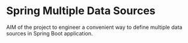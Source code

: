 # Spring Multiple Data Sources

AIM of the project to engineer a convenient way to define multiple data sources in Spring Boot application.
